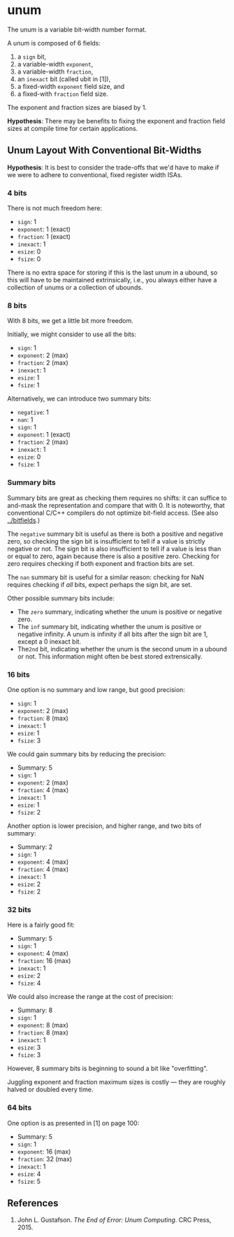# unum

The unum is a variable bit-width number format.

A unum is composed of 6 fields:

1. a `sign` bit,
2. a variable-width `exponent`,
3. a variable-width `fraction`,
4. an `inexact` bit (called ubit in [1]),
5. a fixed-width `exponent` field size, and
6. a fixed-with `fraction` field size.

The exponent and fraction sizes are biased by 1.

**Hypothesis**: There may be benefits to fixing the exponent and fraction field
sizes at compile time for certain applications.

## Unum Layout With Conventional Bit-Widths

**Hypothesis**: It is best to consider the trade-offs that we'd have to make if
we were to adhere to conventional, fixed register width ISAs.

### 4 bits

There is not much freedom here:

* `sign`: 1
* `exponent`: 1 (exact)
* `fraction`: 1 (exact)
* `inexact`: 1
* `esize`: 0
* `fsize`: 0

There is no extra space for storing if this is the last unum in a ubound, so
this will have to be maintained extrinsically, i.e., you always either have a
collection of unums or a collection of ubounds.

### 8 bits

With 8 bits, we get a little bit more freedom.

Initially, we might consider to use all the bits:

* `sign`: 1
* `exponent`: 2 (max)
* `fraction`: 2 (max)
* `inexact`: 1
* `esize`: 1
* `fsize`: 1

Alternatively, we can introduce two summary bits:

* `negative`: 1
* `nan`: 1
* `sign`: 1
* `exponent`: 1 (exact)
* `fraction`: 2 (max)
* `inexact`: 1
* `esize`: 0
* `fsize`: 1

### Summary bits

Summary bits are great as checking them requires no shifts: it can suffice to
and-mask the representation and compare that with 0. It is noteworthy, that
conventional C/C++ compilers do not optimize bit-field access. (See also
[../bitfields](../bitfields).)

The `negative` summary bit is useful as there is both a positive and negative
zero, so checking the sign bit is insufficient to tell if a value is strictly
negative or not. The sign bit is also insufficient to tell if a value is less
than or equal to zero, again because there is also a positive zero. Checking
for zero requires checking if both exponent and fraction bits are set.

The `nan` summary bit is useful for a similar reason: checking for NaN requires
checking if _all_ bits, expect perhaps the sign bit, are set.

Other possible summary bits include:

  * The `zero` summary, indicating whether the unum is positive or negative
    zero.
  * The `inf` summary bit, indicating whether the unum is positive or negative
    infinity. A unum is infinity if all bits after the sign bit are 1, except
    a 0 inexact bit.
  * The`2nd` bit, indicating whether the unum is the second unum
    in a ubound or not. This information might often be best stored
    extrensically.

### 16 bits

One option is no summary and low range, but good precision:

* `sign`: 1
* `exponent`: 2 (max)
* `fraction`: 8 (max)
* `inexact`: 1
* `esize`: 1
* `fsize`: 3

We could gain summary bits by reducing the precision:

* Summary: 5
* `sign`: 1
* `exponent`: 2 (max)
* `fraction`: 4 (max)
* `inexact`: 1
* `esize`: 1
* `fsize`: 2

Another option is lower precision, and higher range, and two bits of summary:

* Summary: 2
* `sign`: 1
* `exponent`: 4 (max)
* `fraction`: 4 (max)
* `inexact`: 1
* `esize`: 2
* `fsize`: 2

### 32 bits

Here is a fairly good fit:

* Summary: 5
* `sign`: 1
* `exponent`: 4 (max)
* `fraction`: 16 (max)
* `inexact`: 1
* `esize`: 2
* `fsize`: 4

We could also increase the range at the cost of precision:

* Summary: 8
* `sign`: 1
* `exponent`: 8 (max)
* `fraction`: 8 (max)
* `inexact`: 1
* `esize`: 3
* `fsize`: 3

However, 8 summary bits is beginning to sound a bit like "overfitting".

Juggling exponent and fraction maximum sizes is costly — they are roughly
halved or doubled every time.

### 64 bits

One option is as presented in [1] on page 100:

* Summary: 5
* `sign`: 1
* `exponent`: 16 (max)
* `fraction`: 32 (max)
* `inexact`: 1
* `esize`: 4
* `fsize`: 5

## References

1. John L. Gustafson. _The End of Error: Unum Computing_. CRC Press, 2015.
